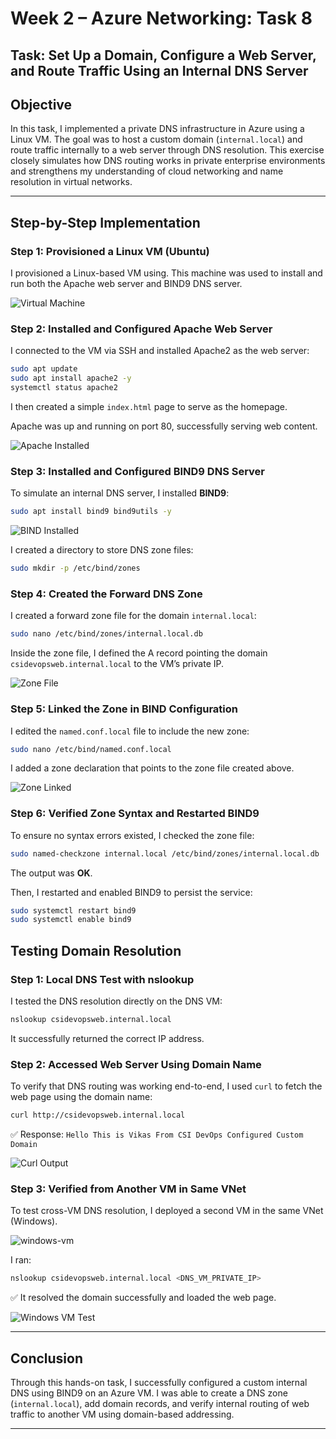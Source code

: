 # Week 2 – Azure Networking: Task 8

## Task: Set Up a Domain, Configure a Web Server, and Route Traffic Using an Internal DNS Server

## Objective

In this task, I implemented a private DNS infrastructure in Azure using a Linux VM. The goal was to host a custom domain (`internal.local`) and route traffic internally to a web server through DNS resolution. This exercise closely simulates how DNS routing works in private enterprise environments and strengthens my understanding of cloud networking and name resolution in virtual networks.

---

## Step-by-Step Implementation

### Step 1: Provisioned a Linux VM (Ubuntu)

I provisioned a Linux-based VM using. This machine was used to install and run both the Apache web server and BIND9 DNS server.

![Virtual Machine](./snapshots/dns-vm.jpg)

### Step 2: Installed and Configured Apache Web Server

I connected to the VM via SSH and installed Apache2 as the web server:

```bash
sudo apt update
sudo apt install apache2 -y
systemctl status apache2 
```

I then created a simple `index.html` page to serve as the homepage.

Apache was up and running on port 80, successfully serving web content.

![Apache Installed](./snapshots/vm-webserver.jpg)


### Step 3: Installed and Configured BIND9 DNS Server

To simulate an internal DNS server, I installed **BIND9**:

```bash
sudo apt install bind9 bind9utils -y
```

![BIND Installed](./snapshots/vm-bind9.jpg)

I created a directory to store DNS zone files:

```bash
sudo mkdir -p /etc/bind/zones
```

### Step 4: Created the Forward DNS Zone

I created a forward zone file for the domain `internal.local`:

```bash
sudo nano /etc/bind/zones/internal.local.db
```

Inside the zone file, I defined the A record pointing the domain `csidevopsweb.internal.local` to the VM’s private IP.

![Zone File](./snapshots/bind-file.jpg)

### Step 5: Linked the Zone in BIND Configuration

I edited the `named.conf.local` file to include the new zone:

```bash
sudo nano /etc/bind/named.conf.local
```

I added a zone declaration that points to the zone file created above.

![Zone Linked](./snapshots/bind-named.jpg)

### Step 6: Verified Zone Syntax and Restarted BIND9

To ensure no syntax errors existed, I checked the zone file:

```bash
sudo named-checkzone internal.local /etc/bind/zones/internal.local.db
```

The output was **OK**.

Then, I restarted and enabled BIND9 to persist the service:

```bash
sudo systemctl restart bind9
sudo systemctl enable bind9
```

## Testing Domain Resolution

### Step 1: Local DNS Test with nslookup

I tested the DNS resolution directly on the DNS VM:

```bash
nslookup csidevopsweb.internal.local
```

It successfully returned the correct IP address.

### Step 2: Accessed Web Server Using Domain Name

To verify that DNS routing was working end-to-end, I used `curl` to fetch the web page using the domain name:

```bash
curl http://csidevopsweb.internal.local
```

✅ Response: `Hello This is Vikas From CSI DevOps Configured Custom Domain`

![Curl Output](./snapshots/dns-resolution.jpg)

### Step 3: Verified from Another VM in Same VNet

To test cross-VM DNS resolution, I deployed a second VM in the same VNet (Windows).

![windows-vm](./snapshots/windows-dns-vm.jpg)

I ran:

```bash
nslookup csidevopsweb.internal.local <DNS_VM_PRIVATE_IP>
```

✅ It resolved the domain successfully and loaded the web page.

![Windows VM Test](./snapshots/verified-domain.jpg)

---

## Conclusion

Through this hands-on task, I successfully configured a custom internal DNS using BIND9 on an Azure VM. I was able to create a DNS zone (`internal.local`), add domain records, and verify internal routing of web traffic to another VM using domain-based addressing.

---